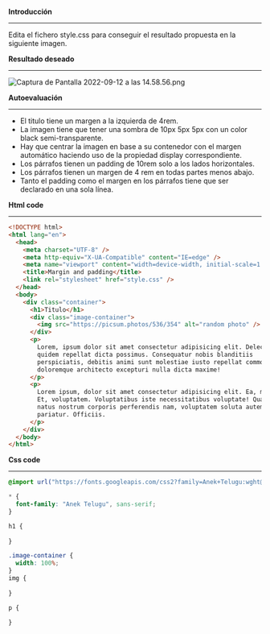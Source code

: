 **Introducción**

---

Edita el fichero style.css para conseguir el resultado propuesta en la siguiente imagen.

**Resultado deseado**

---

![Captura de Pantalla 2022-09-12 a las 14.58.56.png](https://s3-us-west-2.amazonaws.com/secure.notion-static.com/c190d0d8-fd81-4f1f-bec2-a2012dcb9426/Captura_de_Pantalla_2022-09-12_a_las_14.58.56.png)

**Autoevaluación**

---

- El titulo tiene un margen a la izquierda de 4rem.
- La imagen tiene que tener una sombra de 10px 5px 5px con un color black semi-transparente.
- Hay que centrar la imagen en base a su contenedor con el margen automático haciendo uso de la propiedad display correspondiente.
- Los párrafos tienen un padding de 10rem solo a los lados horizontales.
- Los párrafos tienen un margen de 4 rem en todas partes menos abajo.
- Tanto el padding como el margen en los párrafos tiene que ser declarado en una sola línea.

**Html code**

---

```html
<!DOCTYPE html>
<html lang="en">
  <head>
    <meta charset="UTF-8" />
    <meta http-equiv="X-UA-Compatible" content="IE=edge" />
    <meta name="viewport" content="width=device-width, initial-scale=1.0" />
    <title>Margin and padding</title>
    <link rel="stylesheet" href="style.css" />
  </head>
  <body>
    <div class="container">
      <h1>Titulo</h1>
      <div class="image-container">
        <img src="https://picsum.photos/536/354" alt="random photo" />
      </div>
      <p>
        Lorem, ipsum dolor sit amet consectetur adipisicing elit. Delectus
        quidem repellat dicta possimus. Consequatur nobis blanditiis
        perspiciatis, debitis animi sunt molestiae iusto repellat commodi
        doloremque architecto excepturi nulla dicta maxime!
      </p>
      <p>
        Lorem ipsum, dolor sit amet consectetur adipisicing elit. Ea, modi id!
        Et, voluptatem. Voluptatibus iste necessitatibus voluptate! Quaerat odit
        natus nostrum corporis perferendis nam, voluptatem soluta autem amet
        pariatur. Officiis.
      </p>
    </div>
  </body>
</html>
```

**Css code**

---

```css
@import url("https://fonts.googleapis.com/css2?family=Anek+Telugu:wght@300;400;700&display=swap");

* {
  font-family: "Anek Telugu", sans-serif;
}

h1 {
  
}

.image-container {
  width: 100%;
}
img {
  
}

p {
  
}
```